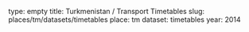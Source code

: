 type: empty
title: Turkmenistan / Transport Timetables
slug: places/tm/datasets/timetables
place: tm
dataset: timetables
year: 2014
